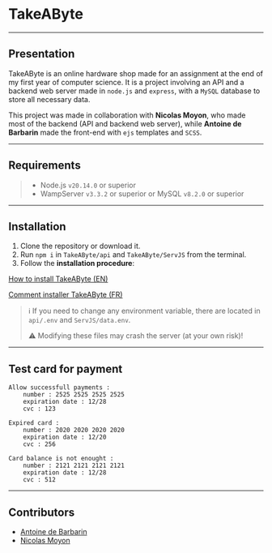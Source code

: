 # TakeAByte

---

## Presentation

TakeAByte is an online hardware shop made for an assignment at the end of my first year of computer science.
It is a project involving an API and a backend web server made in `node.js` and `express`, with a `MySQL` database to store all necessary data.

This project was made in collaboration with **Nicolas Moyon**, who made most of the backend (API and backend web server), while **Antoine de Barbarin** made the front-end with `ejs` templates and `SCSS`.

---

## Requirements

> - Node.js `v20.14.0` or superior
> - WampServer `v3.3.2` or superior or MySQL `v8.2.0` or superior

---

## Installation

1. Clone the repository or download it.
2. Run `npm i` in `TakeAByte/api` and `TakeAByte/ServJS` from the terminal.
3. Follow the **installation procedure**:

[How to install TakeAByte (EN)](INSTALL/README_EN.md)

[Comment installer TakeAByte (FR)](INSTALL/README_FR.md)

> ℹ️ If you need to change any environment variable, there are located in `api/.env` and `ServJS/data.env`.
> 
> ⚠️ Modifying these files may crash the server (at your own risk)!
> 

---

## Test card for payment
    Allow successfull payments :
        number : 2525 2525 2525 2525
        expiration date : 12/28
        cvc : 123

    Expired card :
        number : 2020 2020 2020 2020
        expiration date : 12/20
        cvc : 256

    Card balance is not enought :
        number : 2121 2121 2121 2121
        expiration date : 12/28
        cvc : 512

---

## Contributors

- [Antoine de Barbarin](https://github.com/deBarbarinAntoine)
- [Nicolas Moyon](https://github.com/Nicolas13100)
